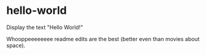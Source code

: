 # hello-world


Display the text "Hello World!"


Whooppeeeeeeee readme edits are the best (better even than movies about space).
